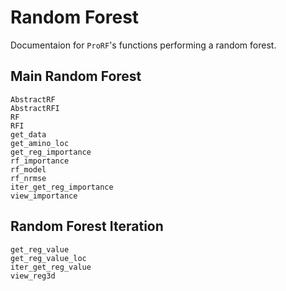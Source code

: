 # Random Forest
Documentaion for `ProRF`'s functions performing a random forest.

## Main Random Forest
```@docs
AbstractRF
AbstractRFI
RF
RFI
get_data
get_amino_loc
get_reg_importance
rf_importance
rf_model
rf_nrmse
iter_get_reg_importance
view_importance
```

## Random Forest Iteration
```@docs
get_reg_value
get_reg_value_loc
iter_get_reg_value
view_reg3d
```